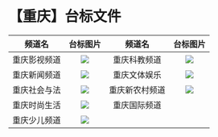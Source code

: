 # 【重庆】台标文件
|频道名|台标图片|频道名|台标图片|
|:---:|:---:|:---:|:---:|
|重庆影视频道|<img src="https://raw.githubusercontent.com/wanglindl/TVLogo/main/img/Chongqing1.png">|重庆科教频道|<img src="https://raw.githubusercontent.com/wanglindl/TVLogo/main/img/Chongqing3.png">|
|重庆新闻频道|<img src="https://raw.githubusercontent.com/wanglindl/TVLogo/main/img/Chongqing2.png">|重庆文体娱乐|<img src="https://raw.githubusercontent.com/wanglindl/TVLogo/main/img/Chongqing5.png">|
|重庆社会与法|<img src="https://raw.githubusercontent.com/wanglindl/TVLogo/main/img/Chongqing4.png">|重庆新农村频道|<img src="https://raw.githubusercontent.com/wanglindl/TVLogo/main/img/Chongqing7.png">|
|重庆时尚生活|<img src="https://raw.githubusercontent.com/wanglindl/TVLogo/main/img/Chongqing6.png">|重庆国际频道|<img src="">|
|重庆少儿频道|<img src="https://raw.githubusercontent.com/wanglindl/TVLogo/main/img/Chongqing8.png">|
